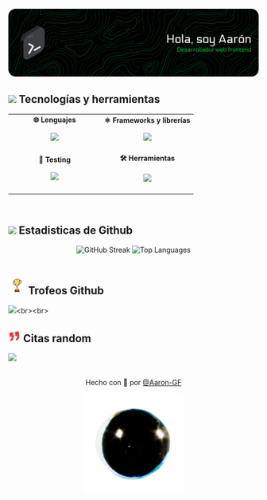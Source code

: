 ![Header](github-header-banner.png)<br>

## <img src="https://media2.giphy.com/media/QssGEmpkyEOhBCb7e1/giphy.gif?cid=ecf05e47a0n3gi1bfqntqmob8g9aid1oyj2wr3ds3mg700bl&rid=giphy.gif" width ="25"><b> Tecnologías y herramientas</b>
<table align="center">
  <tr>
    <td align="center" width="50%">
      <strong>🌐 Lenguajes</strong><br><br>
      <img src="https://skillicons.dev/icons?i=html,css,js&perline=5" /><br><br>
    </td>
    <td align="center" width="50%">
      <strong>⚛️ Frameworks y librerías</strong><br><br>
      <img src="https://skillicons.dev/icons?i=react" /><br><br>
    </td>
  </tr>
  <tr>
    <td align="center" width="50%">
      <strong>🧪 Testing</strong><br><br>
      <img src="https://skillicons.dev/icons?i=jest" /><br><br>
    </td>
    <td align="center" width="50%">
      <strong>🛠️ Herramientas</strong><br><br>
      <img src="https://skillicons.dev/icons?i=git,nodejs,vscode,npm,bash" /><br><br>
    </td>
  </tr>
</table><br>

## <img src="https://media.giphy.com/media/iY8CRBdQXODJSCERIr/giphy.gif" width="35"><b> Estadisticas de Github </b>
<div align="center">
    <img src="https://nirzak-streak-stats.vercel.app/?user=Aaron-GF&theme=dark&hide_border=true&locale=es&border_radius=10" alt="GitHub Streak"/>
    <img src="https://github-readme-stats.vercel.app/api/top-langs/?username=Aaron-GF&theme=dark&hide_border=true&include_all_commits=true&count_private=false&locale=es&border_radius=10" alt="Top Languages"/>
</div><br>

## <img src="./assets/trophy-rotate.gif" width ="35"><b> Trofeos Github</b>
![](https://github-profile-trophy.vercel.app/?username=Aaron-GF&theme=aura&no-frame=true&no-bg=true&margin-w=15&rank=-?)<br><br>

## <img src="./assets/quote-red.gif" width ="25"><b> Citas random</b>
![](https://quotes-github-readme.vercel.app/api?type=horizontal&theme=radical)<br><br>

<p align="center">
  Hecho con 💚 por <a href="https://github.com/Aaron-GF">@Aaron-GF</a>
</p>

<p align="center">
  <img src="https://raw.githubusercontent.com/Aaron-GF/Aaron-GF/main/assets/bubble.gif" alt="Bubble animation" width="200" />
</p>


